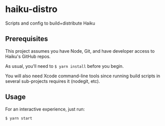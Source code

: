 # haiku-distro

Scripts and config to build+distribute Haiku

## Prerequisites

This project assumes you have Node, Git, and have developer access to Haiku's GitHub repos.

As usual, you'll need to `$ yarn install` before you begin.

You will also need Xcode command-line tools since running build scripts in several sub-projects requires it (nodegit, etc).

## Usage

For an interactive experience, just run:

    $ yarn start
